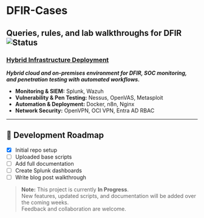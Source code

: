 # DFIR-Cases
**Queries, rules, and lab walkthroughs for DFIR**
![Status](https://img.shields.io/badge/Status-In%20Progress-yellow)
---
### [Hybrid Infrastructure Deployment](https://github.com/Sree-Ajitha/DFIR-Cases/blob/3cf5ba11da2afa1ce21f75b00a425a68529d3fb6/Hybrid%20Infrastructure%20Deployment.md)
***Hybrid cloud and on-premises environment for DFIR, SOC monitoring, and penetration testing with automated workflows.***
- **Monitoring & SIEM:** Splunk, Wazuh  
- **Vulnerability & Pen Testing:** Nessus, OpenVAS, Metasploit  
- **Automation & Deployment:** Docker, n8n, Nginx  
- **Network Security:** OpenVPN, OCI VPN, Entra AD RBAC 

---
## 🚧 Development Roadmap

- [x] Initial repo setup
- [ ] Uploaded base scripts
- [ ] Add full documentation
- [ ] Create Splunk dashboards
- [ ] Write blog post walkthrough

> **Note:** This project is currently **In Progress**.  
> New features, updated scripts, and documentation will be added over the coming weeks.  
> Feedback and collaboration are welcome.

